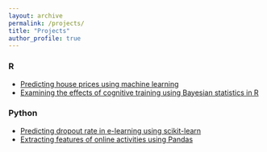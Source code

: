 ```yaml
---
layout: archive
permalink: /projects/
title: "Projects"
author_profile: true
---
```


### R
* [Predicting house prices using machine learning](http://rpubs.com/dfellman/houseprices/)
* [Examining the effects of cognitive training using Bayesian statistics in R](http://rpubs.com/dfellman/bayes)


### Python
* [Predicting dropout rate in e-learning using scikit-learn](http://rpubs.com/dfellman/elearningdropout)
* [Extracting features of online activities using Pandas](http://rpubs.com/dfellman/features)
